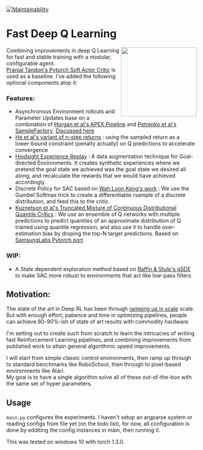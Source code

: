 
[![Maintainability](https://api.codeclimate.com/v1/badges/f809ece98a8a572aec9f/maintainability)](https://codeclimate.com/github/llucid-97/FastDeepQLearning/maintainability)

# Fast Deep Q Learning  

<img align="right" width="200" height="183" src="https://i.redd.it/gfkg9wxfmww11.png">  
  
Combining improvements in deep Q Learning for fast and stable training with a modular, configurable agent.  
[Pranjal Tandon's Pytorch Soft Actor Critic](https://github.com/pranz24/pytorch-soft-actor-critic) is used as a baseline. I've added the following optional components atop it:  
  
### Features:  
 - Asynchronous Environment rollouts and Parameter Updates base on a combination of [Horgan et al's APEX Pipeline](https://arxiv.org/abs/1803.00933) and [Petrenko et al's SampleFactory](https://arxiv.org/abs/2006.11751). [Discussed here](https://medium.com/@hexxagon6/writing-fast-deep-q-learning-pipelines-on-commodity-hardware-a3c59cdda429)  
 - [He et al's variant of n-step returns](https://arxiv.org/abs/1611.01606) : using the sampled return as a lower-bound constraint (penalty actually) on Q predictions to accelerate convergence  
 - [Hindsight Experience Replay](https://arxiv.org/abs/1707.01495) : A data augmentation technique for Goal-directed Environments. It creates synthetic experiences where we pretend the goal state we achieved was the goal state we desired all along, and recalculate the rewards that we would have achieved accordingly. 
 - Discrete Policy for SAC based on [Wah Loon Keng's work](https://github.com/kengz/SLM-Lab)  : We use the Gumbel Softmax trick to create a differentiable rsample of a discrete distribution, and feed this to the critic.
 - [Kuznetson et al's Truncated Mixture of Continuous Distributional Quantile Critics](https://arxiv.org/abs/2005.04269) : We use an ensemble of Q networks with multiple predictions to predict quantiles of an approximate distribution of Q trained using quantile regression, and also use it to handle over-estimation bias by droping the top-N target predictions. Based on [SamsungLabs Pytorch port](https://github.com/SamsungLabs/tqc_pytorch)

### WIP:
 - A State dependent exploration method based on [Raffin & Stulp's gSDE](https://arxiv.org/abs/2005.05719) to make SAC more robust to environments that act like low-pass filters  
  
## Motivation:  
The state of the art in Deep RL has been through [ramping up in scale](https://openai.com/blog/ai-and-compute/) scale. But with enough effort, patience and time in optimizing pipelines, people can achieve 80-90%-ish of state of art results with commodity hardware.  
  
I'm setting out to create such from scratch to learn the intricacies of writing fast Reinforcement Learning pipelines, and combining improvements from published work to attain general algorithmic speed improvements.  
  
  
I will start from simple classic control environments, then ramp up through to standard benchmarks like RoboSchool, then through to pixel-based environments like Atari.  
My goal is to have a single algorithm solve all of these out-of-the-box with the same set of hyper parameters.  
  
  
## Usage  
 `main.py` configures the experiments. I haven't setup an argparse system or reading configs from file yet (on the todo list), for now, all configuration is done by edditing the config instances in main, then running it.  
  
This was tested on windows 10 with torch 1.3.0.
